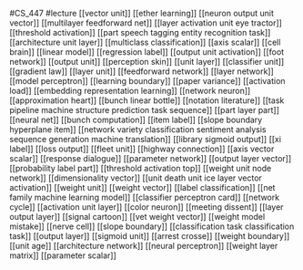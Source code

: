 #CS_447
#lecture
[[vector unit]]
[[ether learning]]
[[neuron output unit vector]]
[[multilayer feedforward net]]
[[layer activation unit eye tractor]]
[[threshold activation]]
[[part speech tagging entity recognition task]]
[[architecture unit layer]]
[[multiclass classification]]
[[axis scalar]]
[[cell brain]]
[[linear model]]
[[regression label]]
[[output unit activation]]
[[foot network]]
[[output unit]]
[[perception skin]]
[[unit layer]]
[[classifier unit]]
[[gradient law]]
[[layer unit]]
[[feedforward network]]
[[layer network]]
[[model perceptron]]
[[learning boundary]]
[[paper variance]]
[[activation load]]
[[embedding representation learning]]
[[network neuron]]
[[approximation heart]]
[[bunch linear bottle]]
[[notation literature]]
[[task pipeline machine structure prediction task sequence]]
[[part layer part]]
[[neural net]]
[[bunch computation]]
[[item label]]
[[slope boundary hyperplane item]]
[[network variety classification sentiment analysis sequence generation machine translation]]
[[library sigmoid output]]
[[xi label]]
[[loss output]]
[[fleet unit]]
[[highway connection]]
[[axis vector scalar]]
[[response dialogue]]
[[parameter network]]
[[output layer vector]]
[[probability label part]]
[[threshold activation top]]
[[weight unit node network]]
[[dimensionality vector]]
[[unit death unit ice layer vector activation]]
[[weight unit]]
[[weight vector]]
[[label classification]]
[[net family machine learning model]]
[[classifier perceptron card]]
[[network cycle]]
[[activation unit layer]]
[[color neuron]]
[[meeting dissent]]
[[layer output layer]]
[[signal cartoon]]
[[vet weight vector]]
[[weight model mistake]]
[[nerve cell]]
[[slope boundary]]
[[classification task classification task]]
[[output layer]]
[[sigmoid unit]]
[[arrest crosse]]
[[weight boundary]]
[[unit age]]
[[architecture network]]
[[neural perceptron]]
[[weight layer matrix]]
[[parameter scalar]]
